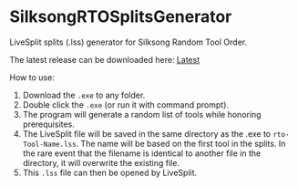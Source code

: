 # SilksongRTOSplitsGenerator
LiveSplit splits (.lss) generator for Silksong Random Tool Order.

The latest release can be downloaded here: [Latest](https://github.com/MSLaFaver/SilksongRTOSplitsGenerator/releases/latest)

How to use:
1. Download the `.exe` to any folder.
2. Double click the `.exe` (or run it with command prompt).
3. The program will generate a random list of tools while honoring prerequisites.
4. The LiveSplit file will be saved in the same directory as the .exe to `rto-Tool-Name.lss`. The name will be based on the first tool in the splits. In the rare event that the filename is identical to another file in the directory, it will overwrite the existing file.
5. This `.lss` file can then be opened by LiveSplit.
